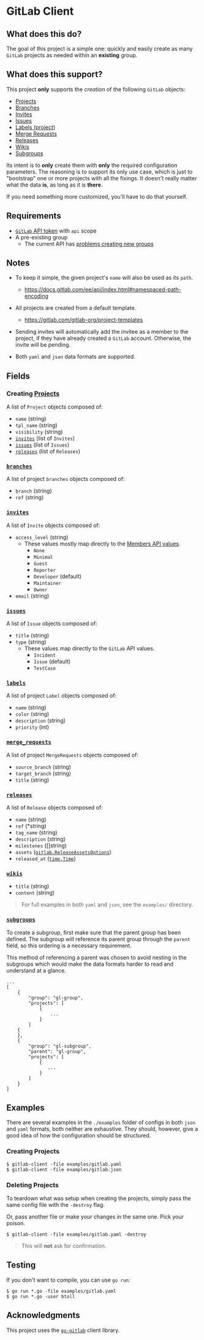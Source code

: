 # GitLab Client

## What does this do?

The goal of this project is a simple one: quickly and easily create as many `GitLab` projects as needed within an **existing** group.

## What does this support?

This project **only** supports the *creation* of the following `GitLab` objects:

- [Projects]
- [Branches]
- [Invites]
- [Issues]
- [Labels (project)]
- [Merge Requests]
- [Releases]
- [Wikis]
- [Subgroups]

Its intent is to **only** create them with **only** the required configuration parameters.  The reasoning is to support its only use case, which is just to "bootstrap" one or more projects with all the fixings.  It doesn't really matter what the data **is**, as long as it is **there**.

If you need something more customized, you'll have to do that yourself.

## Requirements

- [`GitLab` API token] with `api` scope
- A pre-existing group
    + The current API has [problems creating new groups]

## Notes

- To keep it simple, the given project's `name` will also be used as its `path`.
    + https://docs.gitlab.com/ee/api/index.html#namespaced-path-encoding

- All projects are created from a default template.
    + https://gitlab.com/gitlab-org/project-templates

- Sending invites will automatically add the invitee as a member to the project, if they have already created a `GitLab` account.  Otherwise, the invite will be pending.

- Both `yaml` and `json` data formats are supported.

## Fields

### Creating [Projects]

A list of `Project` objects composed of:

- `name` (string)
- `tpl_name` (string)
- `visibility` (string)
- [`invites`](#invites) (list of `Invites`)
- [`issues`](#issues) (list of `Issues`)
- [`releases`](#releases) (list of `Releases`)

### [`branches`]

A list of project `branches` objects composed of:

- `branch` (string)
- `ref` (string)

### [`invites`]

A list of `Invite` objects composed of:

- `access_level` (string)
    + These values mostly map directly to the [Members API values].
        - `None`
        - `Minimal`
        - `Guest`
        - `Reporter`
        - `Developer` (default)
        - `Maintainer`
        - `Owner`
- `email` (string)

### [`issues`]

A list of `Issue` objects composed of:

- `title` (string)
- `type` (string)
    + These values map directly to the `GitLab` API values.
        - `Incident`
        - `Issue` (default)
        - `TestCase`

### [`labels`]

A list of project `Label` objects composed of:

- `name` (string)
- `color` (string)
- `description` (string)
- `priority` (int)

### [`merge_requests`]

A list of project `MergeRequests` objects composed of:

- `source_branch` (string)
- `target_branch` (string)
- `title` (string)

### [`releases`]

A list of `Release` objects composed of:

- `name` (string)
- `ref` (\*string)
- `tag_name` (string)
- `description` (string)
- `milestones` ([]string)
- `assets` ([`gitlab.ReleaseAssetsOptions`])
- `released_at` ([`time.Time`])

### [`wikis`]

- `title` (string)
- `content` (string)

> For full examples in both `yaml` and `json`, see the `examples/` directory.

### [`subgroups`]

To create a subgroup, first make sure that the parent group has been defined.  The subgroup will reference its parent group through the `parent` field, so this ordering is a necessary requirement.

This method of referencing a parent was chosen to avoid nesting in the subgroups which would make the data formats harder to read and understand at a glance.

```
...
[
    {
        "group": "gl-group",
        "projects": [
            {
                ...
            }
        ]
    {
    },
    {
        "group": "gl-subgroup",
        "parent": "gl-group",
        "projects": [
            {
               ...
            }
        ]
    }
]
```

## Examples

There are several examples in the `./examples` folder of configs in both `json` and `yaml` formats, both neither are exhaustive.  They should, however, give a good idea of how the configuration should be structured.

### Creating Projects

```
$ gitlab-client -file examples/gitlab.yaml
$ gitlab-client -file examples/gitlab.json
```

### Deleting Projects

To teardown what was setup when creating the projects, simply pass the same config file with the `-destroy` flag.

Or, pass another file or make your changes in the same one.  Pick your poison.

```
$ gitlab-client -file examples/gitlab.yaml -destroy
```

> This will **not** ask for confirmation.

## Testing

If you don't want to compile, you can use `go run`:

```
$ go run *.go -file examples/gitlab.yaml
$ go run *.go -user btoll
```

## Acknowledgments

This project uses the [`go-gitlab`] client library.

[Projects]: https://docs.gitlab.com/ee/api/projects.html
[Branches]: https://docs.gitlab.com/ee/api/branches.html
[`branches`]: https://docs.gitlab.com/ee/api/branches.html
[Invites]: https://docs.gitlab.com/ee/api/invitations.html
[`invites`]: https://docs.gitlab.com/ee/api/invitations.html
[Issues]: https://docs.gitlab.com/ee/api/issues.html
[`issues`]: https://docs.gitlab.com/ee/api/issues.html
[Labels (project)]: https://docs.gitlab.com/ee/api/labels.html
[`labels`]: https://docs.gitlab.com/ee/api/labels.html
[Merge Requests]: https://docs.gitlab.com/ee/api/merge_requests.html
[`merge_requests`]: https://docs.gitlab.com/ee/api/merge_requests.html
[Releases]: https://docs.gitlab.com/ee/api/releases/
[`releases`]: https://docs.gitlab.com/ee/api/releases/
[Wikis]: https://docs.gitlab.com/ee/api/wikis.html
[`wikis`]: https://docs.gitlab.com/ee/api/wikis.html
[Subgroups]: https://docs.gitlab.com/ee/user/group/subgroups/
[`subgroups`]: https://docs.gitlab.com/ee/user/group/subgroups/
[`GitLab` API token]: https://docs.gitlab.com/ee/security/token_overview.html
[problems creating new groups]: https://gitlab.com/gitlab-org/gitlab/-/issues/244345
[Members API values]: https://docs.gitlab.com/ee/development/permissions.html#members
[`go-gitlab`]: https://github.com/xanzy/go-gitlab
[`gitlab.ReleaseAssetsOptions`]: https://pkg.go.dev/github.com/xanzy/go-gitlab#ReleaseAssetsOptions
[`time.Time`]: https://pkg.go.dev/time#Time

